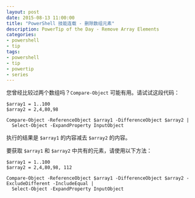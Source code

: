 ```yaml
---
layout: post
date: 2015-08-13 11:00:00
title: "PowerShell 技能连载 - 删除数组元素"
description: PowerTip of the Day - Remove Array Elements
categories:
- powershell
- tip
tags:
- powershell
- tip
- powertip
- series
---
```

您曾经比较过两个数组吗？`Compare-Object` 可能有用。请试试这段代码：

    $array1 = 1..100
    $array2 = 2,4,80,98
    
    Compare-Object -ReferenceObject $array1 -DifferenceObject $array2 |
      Select-Object -ExpandProperty InputObject

执行的结果是 `$array1` 的内容减去 `$array2` 的内容。

要获取 `$array1` 和 `$array2` 中共有的元素，请使用以下方法：

    $array1 = 1..100
    $array2 = 2,4,80,98, 112
    
    Compare-Object -ReferenceObject $array1 -DifferenceObject $array2 -ExcludeDifferent -IncludeEqual |
      Select-Object -ExpandProperty InputObject

<!--本文国际来源：[Remove Array Elements](http://community.idera.com/powershell/powertips/b/tips/posts/remove-array-elements)-->
